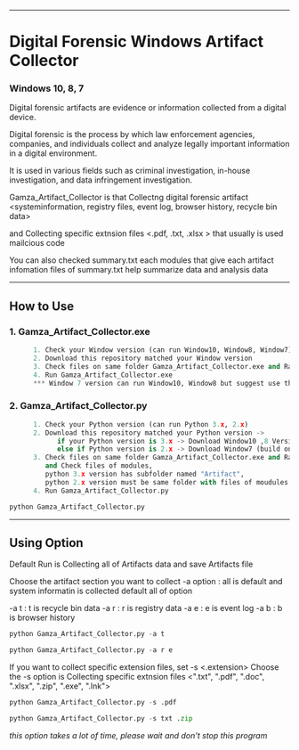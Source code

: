 ----
# Digital Forensic Windows Artifact Collector
### Windows 10, 8, 7

Digital forensic artifacts are evidence or information collected from a digital device.

Digital forensic is the process by which law enforcement agencies, companies, and individuals collect and analyze legally important information in a digital environment. 

It is used in various fields such as criminal investigation, in-house investigation, and data infringement investigation.

Gamza_Artifact_Collector is that Collectng digital forensic artifact <systeminformation, registry files, event log, browser history, recycle bin data>

and Collecting specific extnsion files <.pdf, .txt, .xlsx > that usually is used mailcious code 

You can also checked summary.txt each modules that give each artifact infomation
files of summary.txt help summarize data and analysis data

----
## How to Use
### 1. Gamza_Artifact_Collector.exe
```python
      1. Check your Window version (can run Window10, Window8, Window7)
      2. Download this repository matched your Window version
      3. Check files on same folder Gamza_Artifact_Collector.exe and RawCopy.exe, RawCopy64.exe
      4. Run Gamza_Artifact_Collector.exe
      *** Window 7 version can run Window10, Window8 but suggest use this program matched your Window version      
```

### 2. Gamza_Artifact_Collector.py
```python
      1. Check your Python version (can run Python 3.x, 2.x)
      2. Download this repository matched your Python version ->
            if your Python version is 3.x -> Download Window10 ,8 Version (build on Python 3.11.4)
            else if Python version is 2.x -> Download Window7 (build on python 2.7.14)
      3. Check files on same folder Gamza_Artifact_Collector.exe and RawCopy.exe, RawCopy64.exe
         and Check files of modules,
         python 3.x version has subfolder named "Artifact",
         python 2.x version must be same folder with files of moudules
      4. Run Gamza_Artifact_Collector.py
```
```python
python Gamza_Artifact_Collector.py
``` 
---
## Using Option
Default Run is Collecting all of Artifacts data and save Artifacts file

Choose the artifact section you want to collect -a option : all is default and system informatin is collected default all of option

-a t : t is recycle bin data
-a r : r is registry data
-a e : e is event log
-a b : b is browser history
```python
python Gamza_Artifact_Collector.py -a t
``` 
```python
python Gamza_Artifact_Collector.py -a r e
``` 

If you want to collect specific extension files, set -s <.extension>
Choose the -s option is Collecting specific extnsion files <".txt", ".pdf", ".doc", ".xlsx", ".zip", ".exe", ".lnk">
```python
python Gamza_Artifact_Collector.py -s .pdf
``` 
```python
python Gamza_Artifact_Collector.py -s txt .zip
```
*this option takes a lot of time, please wait and don't stop this program*

